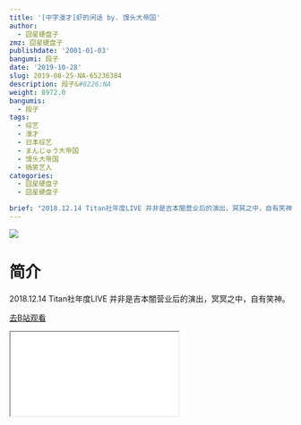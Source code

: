 ```yaml
---
title: '[中字漫才]虾的闲话 by. 馒头大帝国'
author:
  - 囧星硬盘子
zmz: 囧星硬盘子
publishdate: '2001-01-03'
bangumi: 段子
date: '2019-10-28'
slug: 2019-08-25-NA-65236384
description: 段子&#8226;NA
weight: 8972.0
bangumis:
  - 段子
tags:
  - 综艺
  - 漫才
  - 日本综艺
  - まんじゅう大帝国
  - 馒头大帝国
  - 搞笑艺人
categories:
  - 囧星硬盘子
  - 囧星硬盘子

brief: "2018.12.14 Titan社年度LIVE 并非是吉本闇营业后的演出，冥冥之中，自有笑神。"
---
```

![](https://raw.githubusercontent.com/tcgriffith/owaraisite/master/static/tmpimg/0982d3174aa7d3d069f6f35cd3fa31a7658c1465.jpg.480.jpg)
# 简介  
2018.12.14 Titan社年度LIVE 并非是吉本闇营业后的演出，冥冥之中，自有笑神。  

[去B站观看](https://www.bilibili.com/video/av65236384/)
<div class ="resp-container"><iframe class="testiframe" src="//player.bilibili.com/player.html?aid=65236384"", scrolling="no", allowfullscreen="true" > </iframe></div> 
